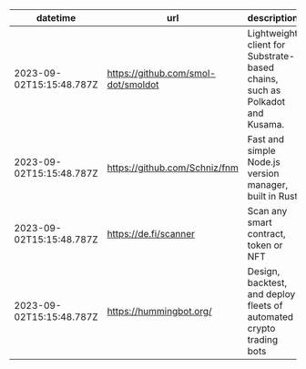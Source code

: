 | datetime                 | url                                 | description                                                                 |
| ------------------------ | ----------------------------------- | --------------------------------------------------------------------------- |
| 2023-09-02T15:15:48.787Z | https://github.com/smol-dot/smoldot | Lightweight client for Substrate-based chains, such as Polkadot and Kusama. |
| 2023-09-02T15:15:48.787Z | https://github.com/Schniz/fnm       | Fast and simple Node.js version manager, built in Rust                      |
| 2023-09-02T15:15:48.787Z | https://de.fi/scanner               | Scan any smart contract, token or NFT                                       |
| 2023-09-02T15:15:48.787Z | https://hummingbot.org/             | Design, backtest, and deploy fleets of automated crypto trading bots        |
